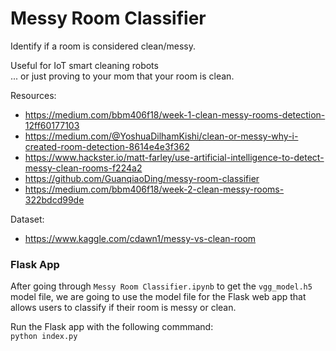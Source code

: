 # Messy Room Classifier

Identify if a room is considered clean/messy. 
 
Useful for IoT smart cleaning robots  
... or just proving to your mom that your room is clean.

Resources:  
- https://medium.com/bbm406f18/week-1-clean-messy-rooms-detection-12ff60177103
- https://medium.com/@YoshuaDilhamKishi/clean-or-messy-why-i-created-room-detection-8614e4e3f362
- https://www.hackster.io/matt-farley/use-artificial-intelligence-to-detect-messy-clean-rooms-f224a2
- https://github.com/GuanqiaoDing/messy-room-classifier
- https://medium.com/bbm406f18/week-2-clean-messy-rooms-322bdcd99de

Dataset:  
- https://www.kaggle.com/cdawn1/messy-vs-clean-room

### Flask App
After going through `Messy Room Classifier.ipynb` to get the `vgg_model.h5` model file, we are going to use the model file for the Flask web app that allows users to classify if their room is messy or clean.

Run the Flask app with the following commmand:  
`python index.py`